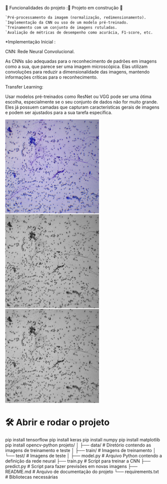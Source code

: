 🔨 Funcionalidades do projeto :🚧 Projeto em construção 🚧

    `Pré-processamento da imagem (normalização, redimensionamento).
    `Implementação da CNN ou uso de um modelo pré-treinado.
    `Treinamento com um conjunto de imagens rotuladas.
    `Avaliação de métricas de desempenho como acurácia, F1-score, etc.

*Implementação Inicial :

CNN: Rede Neural Convolucional.

As CNNs são adequadas para o reconhecimento de padrões em imagens como a sua, que parece ser uma imagem microscópica. Elas utilizam convoluções para reduzir a dimensionalidade das imagens, mantendo informações críticas para o reconhecimento.

Transfer Learning:

Usar modelos pré-treinados como ResNet ou VGG pode ser uma ótima escolha, especialmente se o seu conjunto de dados não for muito grande. Eles já possuem camadas que capturam características gerais de imagens e podem ser ajustados para a sua tarefa específica.

<body>
    <div class="image-container">
        <img src="CX 1.1 FD_2.jpg" alt="Imagem Inicial" width="300" height="300">
        <img src="CX_1.1_FD_2_bw.png" alt="Imagem de camada 2 - Tratamento de Coloração" width="300" height="300">
        <img src="CX_1.1_FD_2_grayscale.jpg" alt="Imagem camada Cinza - Tratamento Aninhado" width="300" height="300">
    </div>
</body>
</html>



# 🛠️ Abrir e rodar o projeto

pip install tensorflow
pip install keras pip install numpy 
pip install matplotlib pip install opencv-python
projeto/
│
├── data/                  # Diretório contendo as imagens de treinamento e teste
│   ├── train/             # Imagens de treinamento
│   └── test/              # Imagens de teste
│
├── model.py               # Arquivo Python contendo a definição da rede neural
├── train.py               # Script para treinar a CNN
├── predict.py             # Script para fazer previsões em novas imagens
├── README.md              # Arquivo de documentação do projeto
└── requirements.txt       # Bibliotecas necessárias


